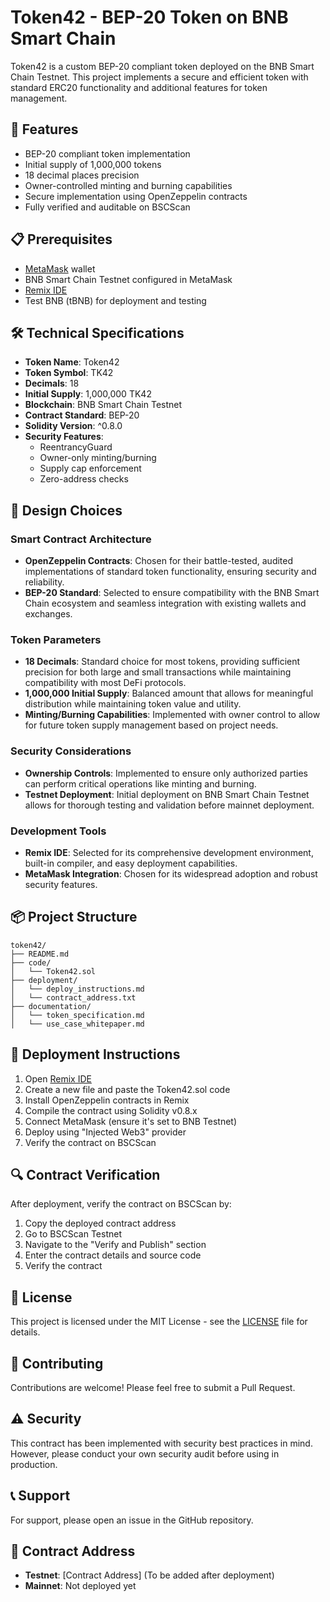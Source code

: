 # Token42 - BEP-20 Token on BNB Smart Chain

Token42 is a custom BEP-20 compliant token deployed on the BNB Smart Chain Testnet. This project implements a secure and efficient token with standard ERC20 functionality and additional features for token management.

## 🚀 Features

- BEP-20 compliant token implementation
- Initial supply of 1,000,000 tokens
- 18 decimal places precision
- Owner-controlled minting and burning capabilities
- Secure implementation using OpenZeppelin contracts
- Fully verified and auditable on BSCScan

## 📋 Prerequisites

- [MetaMask](https://metamask.io/) wallet
- BNB Smart Chain Testnet configured in MetaMask
- [Remix IDE](https://remix.ethereum.org/)
- Test BNB (tBNB) for deployment and testing

## 🛠️ Technical Specifications

- **Token Name**: Token42
- **Token Symbol**: TK42
- **Decimals**: 18
- **Initial Supply**: 1,000,000 TK42
- **Blockchain**: BNB Smart Chain Testnet
- **Contract Standard**: BEP-20
- **Solidity Version**: ^0.8.0
- **Security Features**: 
  - ReentrancyGuard
  - Owner-only minting/burning
  - Supply cap enforcement
  - Zero-address checks

## 🎯 Design Choices

### Smart Contract Architecture
- **OpenZeppelin Contracts**: Chosen for their battle-tested, audited implementations of standard token functionality, ensuring security and reliability.
- **BEP-20 Standard**: Selected to ensure compatibility with the BNB Smart Chain ecosystem and seamless integration with existing wallets and exchanges.

### Token Parameters
- **18 Decimals**: Standard choice for most tokens, providing sufficient precision for both large and small transactions while maintaining compatibility with most DeFi protocols.
- **1,000,000 Initial Supply**: Balanced amount that allows for meaningful distribution while maintaining token value and utility.
- **Minting/Burning Capabilities**: Implemented with owner control to allow for future token supply management based on project needs.

### Security Considerations
- **Ownership Controls**: Implemented to ensure only authorized parties can perform critical operations like minting and burning.
- **Testnet Deployment**: Initial deployment on BNB Smart Chain Testnet allows for thorough testing and validation before mainnet deployment.

### Development Tools
- **Remix IDE**: Selected for its comprehensive development environment, built-in compiler, and easy deployment capabilities.
- **MetaMask Integration**: Chosen for its widespread adoption and robust security features.

## 📦 Project Structure

```
token42/
├── README.md
├── code/
│   └── Token42.sol
├── deployment/
│   └── deploy_instructions.md
│   └── contract_address.txt
├── documentation/
│   └── token_specification.md
│   └── use_case_whitepaper.md
```

## 🚀 Deployment Instructions

1. Open [Remix IDE](https://remix.ethereum.org/)
2. Create a new file and paste the Token42.sol code
3. Install OpenZeppelin contracts in Remix
4. Compile the contract using Solidity v0.8.x
5. Connect MetaMask (ensure it's set to BNB Testnet)
6. Deploy using "Injected Web3" provider
7. Verify the contract on BSCScan

## 🔍 Contract Verification

After deployment, verify the contract on BSCScan by:
1. Copy the deployed contract address
2. Go to BSCScan Testnet
3. Navigate to the "Verify and Publish" section
4. Enter the contract details and source code
5. Verify the contract

## 📝 License

This project is licensed under the MIT License - see the [LICENSE](LICENSE) file for details.

## 🤝 Contributing

Contributions are welcome! Please feel free to submit a Pull Request.

## ⚠️ Security

This contract has been implemented with security best practices in mind. However, please conduct your own security audit before using in production.

## 📞 Support

For support, please open an issue in the GitHub repository.

## 📍 Contract Address

- **Testnet**: [Contract Address] (To be added after deployment)
- **Mainnet**: Not deployed yet
